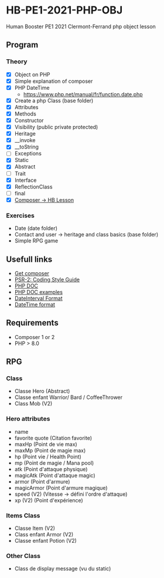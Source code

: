 # HB-PE1-2021-PHP-OBJ
Human Booster PE1 2021 Clermont-Ferrand php object lesson

## Program

### Theory


- [x] Object on PHP
- [x] Simple explanation  of composer
- [x] PHP DateTime
  - https://www.php.net/manual/fr/function.date.php
- [x] Create a php Class (base folder)
- [x] Attributes
- [x] Methods
- [x] Constructor
- [x] Visibility (public private protected)
- [x] Heritage
- [x] __invoke
- [x] __toString
- [ ] Exceptions
- [x] Static
- [x] Abstract
- [ ] Trait
- [x] Interface
- [x] ReflectionClass
- [ ] final
- [X] [Composer -> HB Lesson](https://github.com/theau-goncalves/composer-autoloader)

### Exercises
- Date (date folder)
- Contact and user -> heritage and class basics (base folder)
- Simple RPG game

## Usefull links
- [Get composer](https://getcomposer.org/download/)
- [PSR-2: Coding Style Guide](https://www.php-fig.org/psr/psr-2/)
- [PHP DOC](https://docs.phpdoc.org/3.0/guide/references/phpdoc/tags/index.html#tag-reference)
- [PHP DOC examples](https://docs.phpdoc.org/3.0/guide/guides/docblocks.html)
- [DateInterval Format](https://www.php.net/manual/en/dateinterval.format.php)
- [DateTime format](https://www.php.net/manual/en/datetime.format)

## Requirements

- Composer 1 or 2
- PHP > 8.0

## RPG
### Class
- Classe Hero (Abstract)
- Classe enfant Warrior/ Bard / CoffeeThrower
- Class Mob (V2)

### Hero attributes
- name 
- favorite quote (Citation favorite)
- maxHp (Point de vie max)
- maxMp (Point de magie max)
- hp (Point vie / Health Point)
- mp (Point de magie / Mana pool) 
- atk (Point d'attaque physique)
- magicAtk (Point d'attaque magic)
- armor (Point d'armure)
- magicArmor (Point d'armure magique)
- speed (V2) (Vitesse -> défini l'ordre d'attaque)
- xp (V2) (Point d'expérience)

### Items Class
- Classe Item (V2)
- Class enfant Armor (V2)
- Classe enfant Potion (V2)

### Other Class

- Class de display message (vu du static) 
